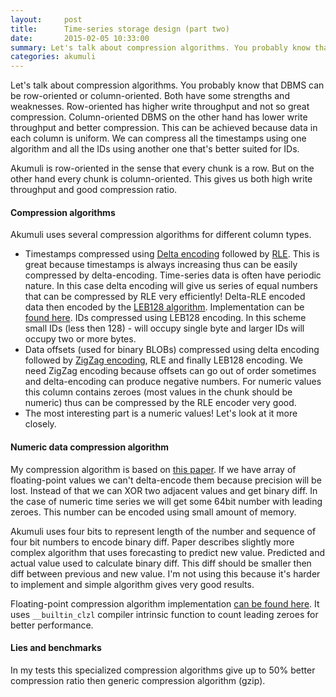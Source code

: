 ```yaml
---
layout:     post
title:      Time-series storage design (part two)
date:       2015-02-05 10:33:00
summary: Let's talk about compression algorithms. You probably know that DBMS can be row-oriented or column-oriented. Both have some strengths and weaknesses. Row-oriented has higher write throughput and ...
categories: akumuli
---
```


Let's talk about compression algorithms. You probably know that DBMS can be row-oriented or column-oriented. Both have some strengths and weaknesses. Row-oriented has higher write throughput and not so great compression. Column-oriented DBMS on the other hand has lower write throughput and better compression. This can be achieved because data in each column is uniform. We can compress all the timestamps using one algorithm and all the IDs using another one that's better suited for IDs.

Akumuli is row-oriented in the sense that every chunk is a row. But on the other hand every chunk is column-oriented. This gives us both high write throughput and good compression ratio.

#### Compression algorithms

Akumuli uses several compression algorithms for different column types.
- Timestamps compressed using [Delta encoding](http://en.wikipedia.org/wiki/Delta_encoding) followed by [RLE](http://en.wikipedia.org/wiki/Run-length_encoding). This is great because timestamps is always increasing thus can be easily compressed by delta-encoding. Time-series data is often have periodic nature. In this case delta encoding will give us series of equal numbers that can be compressed by RLE very efficiently! Delta-RLE encoded data then encoded by the [LEB128 algorithm](http://en.wikipedia.org/wiki/LEB128). Implementation can be [found here](https://github.com/akumuli/Akumuli/blob/master/libakumuli/src/compression.h).
IDs compressed using LEB128 encoding. In this scheme small IDs (less then 128) - will occupy single byte and larger IDs will occupy two or more bytes.
- Data offsets (used for binary BLOBs) compressed using delta encoding followed by [ZigZag encoding](https://developers.google.com/protocol-buffers/docs/encoding#types), RLE and finally LEB128 encoding. We need ZigZag encoding because offsets can go out of order sometimes and delta-encoding can produce negative numbers. For numeric values this column contains zeroes (most values in the chunk should be numeric) thus can be compressed by the RLE encoder very good.
- The most interesting part is a numeric values! Let's look at it more closely.

#### Numeric data compression algorithm
My compression algorithm is based on [this paper](http://users.ices.utexas.edu/~burtscher/papers/dcc06.pdf). If we have array of floating-point values we can't delta-encode them because precision will be lost. Instead of that we can XOR two adjacent values and get binary diff. In the case of numeric time series we will get some 64bit number with leading zeroes. This number can be encoded using small amount of memory.

Akumuli uses four bits to represent length of the number and sequence of four bit numbers to encode binary diff. Paper describes slightly more complex algorithm that uses forecasting to predict new value. Predicted and actual value used to calculate binary diff. This diff should be smaller then diff between previous and new value. I'm not using this because it's harder to implement and simple algorithm gives very good results.

Floating-point compression algorithm implementation [can be found here](https://github.com/akumuli/Akumuli/blob/master/libakumuli/src/compression.cpp#L45). It uses `__builtin_clzl` compiler intrinsic function to count leading zeroes for better performance.

#### Lies and benchmarks
In my tests this specialized compression algorithms give up to 50% better compression ratio then generic compression algorithm (gzip).
